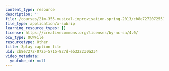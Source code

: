 ```yaml
---
content_type: resource
description: ''
file: /courses/21m-355-musical-improvisation-spring-2013/cb8e727207255715827deb322230a234_s31hXhmhUws.vtt
file_type: application/x-subrip
learning_resource_types: []
license: https://creativecommons.org/licenses/by-nc-sa/4.0/
ocw_type: OCWFile
resourcetype: Other
title: 3play caption file
uid: cb8e7272-0725-5715-827d-eb322230a234
video_metadata:
  youtube_id: null
---
```

